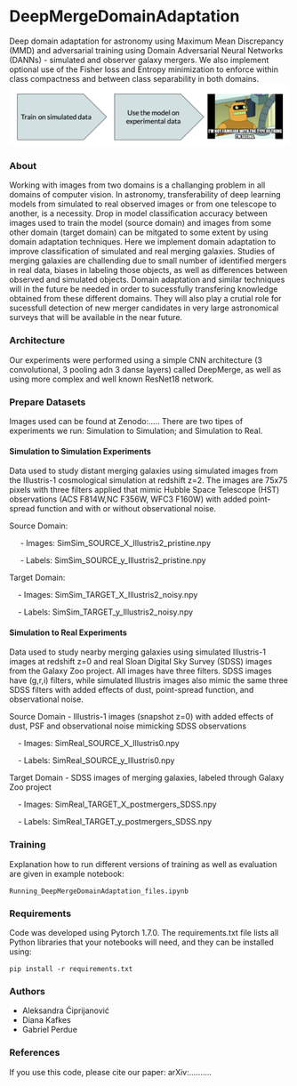 # DeepMergeDomainAdaptation
Deep domain adaptation for astronomy using Maximum Mean Discrepancy (MMD) and adversarial training using Domain Adversarial Neural Networks (DANNs)  - simulated and observer galaxy mergers. We also implement optional use of the Fisher loss and Entropy minimization to enforce within class compactness and between class separability in both domains.
![](images/source_target.png)

### About
Working with images from two domains is a challanging problem in all domains of computer vision. In astronomy, transferability of deep learning models from simulated to real observed images or from one telescope to another, is a necessity. 
Drop in model classification accuracy between images used to train the model (source domain) and images from some other domain (target domain) can be mitgated to some extent by using domain adaptation techniques. 
Here we implement domain adaptation to improve classification of simulated and real merging galaxies. Studies of merging galaxies are challending due to small number of identified mergers in real data, biases in labeling those objects, as well as differences between observed and simulated objects. Domain adaptation and similar techniques will in the future be needed in order to sucessfully transfering knowledge obtained from these different domains. They will also play a crutial role for sucessfull detection of new merger candidates in very large astronomical surveys that will be available in the near future.

### Architecture
Our experiments were performed using a simple CNN architecture (3 convolutional, 3 pooling adn 3 danse layers) called DeepMerge, as well as using more complex and well known ResNet18 network.

### Prepare Datasets
Images used can be found at Zenodo:..... There are two tipes of experiments we run: Simulation to Simulation; and Simulation to Real.

#### Simulation to Simulation Experiments
Data used to study distant merging galaxies using simulated images from the Illustris-1 cosmological simulation at redshift z=2. The images are 75x75 pixels with three filters applied that mimic Hubble Space Telescope (HST) observations (ACS F814W,NC F356W, WFC3 F160W) with added point-spread function and with or without observational noise.

Source Domain:

     - Images: SimSim_SOURCE_X_Illustris2_pristine.npy
     
     - Labels: SimSim_SOURCE_y_Illustris2_pristine.npy

Target Domain:

    - Images: SimSim_TARGET_X_Illustris2_noisy.npy
    
    - Labels: SimSim_TARGET_y_Illustris2_noisy.npy

#### Simulation to Real Experiments
Data used to study nearby merging galaxies using simulated Illustris-1 images at redshift z=0 and real Sloan Digital Sky Survey (SDSS) images from the Galaxy Zoo project. All images have three filters. SDSS images have (g,r,i) filters, while simulated Illustris images also mimic the same three SDSS filters with added effects of dust, point-spread function, and observational noise.

Source Domain - Illustris-1 images (snapshot z=0) with added effects of dust, PSF and observational noise mimicking SDSS observations

    - Images: SimReal_SOURCE_X_Illustris0.npy
    
    - Labels: SimReal_SOURCE_y_Illustris0.npy

Target Domain - SDSS images of merging galaxies, labeled through Galaxy Zoo project

    - Images: SimReal_TARGET_X_postmergers_SDSS.npy
    
    - Labels: SimReal_TARGET_y_postmergers_SDSS.npy


### Training
Explanation how to run different versions of training as well as evaluation are given in example notebook: 
```
Running_DeepMergeDomainAdaptation_files.ipynb 
```


### Requirements
Code was developed using Pytorch 1.7.0. The requirements.txt file lists all Python libraries that your notebooks will need, and they can be installed using:
```
pip install -r requirements.txt
```


### Authors
- Aleksandra Ćiprijanović
- Diana Kafkes
- Gabriel Perdue

### References
If you use this code, please cite our paper: arXiv:..........
